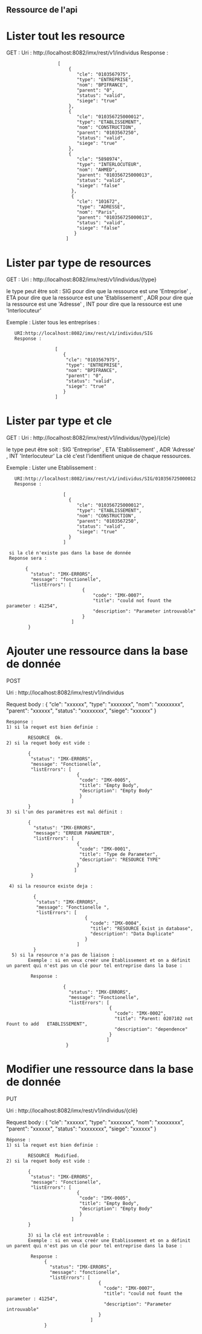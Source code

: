 ##  Ressource de l'api

# Lister tout les resource 
GET :
Uri : http://localhost:8082/imx/rest/v1/individus
Response : 
    
                       [
                           {
                              "cle": "0103567975",
                              "type": "ENTREPRISE",
                              "nom": "BPIFRANCE",
                              "parent": "0",
                              "status": "valid",
                              "siege": "true"
                           },
                           {
                              "cle": "010356725000012",
                              "type": "ETABLISSEMENT",
                              "nom": "CONSTRUCTION",
                              "parent": "0103567250",
                              "status": "valid",
                              "siege": "true"
                           },
                           {
                              "cle": "5898974",
                              "type": "INTERLOCUTEUR",
                              "nom": "AHMED",
                              "parent": "010356725000013",
                              "status": "valid",
                              "siege": "false"
                            },
                            {
                              "cle": "101672",
                              "type": "ADRESSE",
                              "nom": "Paris",
                              "parent": "010356725000013",
                              "status": "valid",
                              "siege": "false"
                             }
                          ]
                          
# Lister par type de resources
GET :
Uri : http://localhost:8082/imx/rest/v1/individus/{type}

   le type peut être soit : 
   SIG pour dire que la ressource est une 'Entreprise' ,  
   ETA pour dire que la ressource est une  'Etablissement' , 
   ADR pour dire que la ressource est une  'Adresse' , 
   INT pour dire que la ressource est une  'Interlocuteur'
   
   Exemple :  Lister tous les entreprises : 
   
       URI:http://localhost:8082/imx/rest/v1/individus/SIG
       Response : 

                      [
                         {
                          "cle": "0103567975",
                          "type": "ENTREPRISE",
                          "nom": "BPIFRANCE",
                          "parent": "0",
                          "status": "valid",
                          "siege": "true"
                         }
                      ]  
# Lister par type et cle 
GET :
Uri : http://localhost:8082/imx/rest/v1/individus/{type}/{cle}

   le type peut être soit : SIG 'Entreprise' , ETA 'Etablissement' , ADR  'Adresse' , INT 'Interlocuteur'
   La clé c'est l'identifient unique de chaque ressources.
   
   Exemple :  Lister une Etablissement : 
   
       URI:http://localhost:8082/imx/rest/v1/individus/SIG/010356725000012
       Response : 

                         [
                           {
                              "cle": "010356725000012",
                              "type": "ETABLISSEMENT",
                              "nom": "CONSTRUCTION",
                              "parent": "0103567250",
                              "status": "valid",
                              "siege": "true"
                           }
                         ]      
                         
     si la clé n'existe pas dans la base de donnée 
     Reponse sera : 
     
           {
             "status": "IMX-ERRORS",
             "message": "fonctionelle",
             "listErrors": [
                                {
                                    "code": "IMX-0007",
                                    "title": "could not fount the parameter : 41254",
                                    "description": "Parameter introuvable"
                                }
                            ]
            }                        
                         
# Ajouter une ressource dans la base de donnée 
POST

   Uri : http://localhost:8082/imx/rest/v1/individus

   Request body : 
                         {
                          "cle": "xxxxxx",
                          "type": "xxxxxxx",
                          "nom": "xxxxxxxx",
                          "parent": "xxxxxx",
                          "status": "xxxxxxxx",
                          "siege": "xxxxxx"
                         }

    Response : 
    1) si la requet est bien definie :
       
            RESOURCE  Ok.
    2) si la requet body est vide : 
    
            {
             "status": "IMX-ERRORS",
             "message": "Fonctionelle",
             "listErrors": [
                              {
                               "code": "IMX-0005",
                               "title": "Empty Body",
                               "description": "Empty Body"
                               }
                            ]
            }  
    3) si l'un des paramètres est mal définit :
    
            {
              "status": "IMX-ERRORS",
              "message": "ERREUR PARAMETER",
              "listErrors": [
                              {
                               "code": "IMX-0001",
                               "title": "Type de Parameter",
                               "description": "RESOURCE TYPE"
                              }
                             ]
             } 
             
     4) si la resource existe deja :
     
              {
               "status": "IMX-ERRORS",
               "message": "Fonctionelle ",
               "listErrors": [
                                 {
                                   "code": "IMX-0004",
                                   "title": "RESOURCE Exist in database",
                                   "description": "Data Duplicate"
                                 }
                              ]
              }
      5) si la resource n'a pas de liaison : 
            Exemple : si en veux creér une Etablissement et on a définit un parent qui n'est pas un clé pour tel entreprise dans la base :         
   
             Response : 
             
                         {
                           "status": "IMX-ERRORS",
                           "message": "Fonctionelle",
                           "listErrors": [
                                          {
                                            "code": "IMX-0002",
                                            "title": "Parent: 0207102 not Fount to add   ETABLISSEMENT",
                                            "description": "dependence"
                                          }
                                         ]
                          }
                          
                                
                          
                          
# Modifier une ressource dans la base de donnée 
PUT 

   Uri : http://localhost:8082/imx/rest/v1/individus/{clé}

   Request body : 
                         {
                          "cle": "xxxxxx",
                          "type": "xxxxxxx",
                          "nom": "xxxxxxxx",
                          "parent": "xxxxxx",
                          "status": "xxxxxxxx",
                          "siege": "xxxxxx"
                         }

    Réponse : 
    1) si la requet est bien definie :
       
            RESOURCE  Modified.
    2) si la requet body est vide : 
    
            {
             "status": "IMX-ERRORS",
             "message": "Fonctionelle",
             "listErrors": [
                              {
                               "code": "IMX-0005",
                               "title": "Empty Body",
                               "description": "Empty Body"
                               }
                            ]
            }   
            
            3) si la clé est introuvable : 
            Exemple : si en veux creér une Etablissement et on a définit un parent qui n'est pas un clé pour tel entreprise dans la base :         
   
             Response :                          
                  {
                    "status": "IMX-ERRORS",
                    "message": "fonctionelle",
                    "listErrors": [
                                      {
                                        "code": "IMX-0007",
                                        "title": "could not fount the parameter : 41254",
                                        "description": "Parameter introuvable"
                                      }
                                   ]
                  }                      